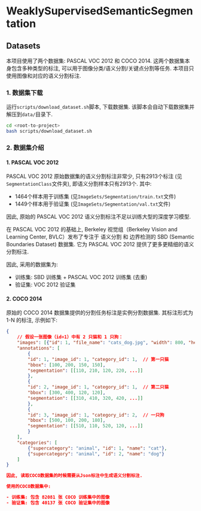 # WeaklySupervisedSemanticSegmentation

## Datasets

本项目使用了两个数据集: PASCAL VOC 2012 和 COCO 2014. 这两个数据集本身包含多种类型的标注, 可以用于图像分类/语义分割/关键点分割等任务. 本项目只使用图像和对应的语义分割标注.

### 1. 数据集下载

运行`scripts/download_dataset.sh`脚本, 下载数据集. 该脚本会自动下载数据集并解压到`data/`目录下.

```bash
cd <root-to-project>
bash scripts/download_dataset.sh
```

### 2. 数据集介绍

#### 1. PASCAL VOC 2012

PASCAL VOC 2012 原始数据集的语义分割标注非常少, 只有2913个标注 (见`SegmentationClass`文件夹), 即语义分割样本只有2913个. 其中:

- 1464个样本用于训练集 (见`ImageSets/Segmentation/train.txt`文件)
- 1449个样本用于验证集 (见`ImageSets/Segmentation/val.txt`文件)

因此, 原始的 PASCAL VOC 2012 语义分割标注不足以训练大型的深度学习模型.

在 PASCAL VOC 2012 的基础上, Berkeley 视觉组（Berkeley Vision and Learning Center, BVLC）发布了专注于 语义分割 和 边界检测的 SBD (Semantic Boundaries Dataset) 数据集. 它为 PASCAL VOC 2012 提供了更多更精细的语义分割标注.

因此, 采用的数据集为:

- 训练集: SBD 训练集 + PASCAL VOC 2012 训练集 (去重)
- 验证集: VOC 2012 验证集

#### 2. COCO 2014

原始的 COCO 2014 数据集提供的分割任务标注是实例分割数据集. 其标注形式为 1-N 的标注, 示例如下:

```json
{
    // 假设一张图像（id=1）中有 2 只猫和 1 只狗：
    "images": [{"id": 1, "file_name": "cats_dog.jpg", "width": 800, "height": 600}],
    "annotations": [
        {
        "id": 1, "image_id": 1, "category_id": 1,  // 第一只猫
        "bbox": [100, 200, 150, 150],
        "segmentation": [[110, 210, 120, 220, ...]]
        },
        {
        "id": 2, "image_id": 1, "category_id": 1,  // 第二只猫
        "bbox": [300, 400, 120, 120],
        "segmentation": [[310, 410, 320, 420, ...]]
        },
        {
        "id": 3, "image_id": 1, "category_id": 2,  // 一只狗
        "bbox": [500, 100, 200, 180],
        "segmentation": [[510, 110, 520, 120, ...]]
        }
    ],
    "categories": [
        {"supercategory": "animal", "id": 1, "name": "cat"},
        {"supercategory": "animal", "id": 2, "name": "dog"}
    ]
}

因此, 读取COCO数据集的时候需要从Json标注中生成语义分割标注.

使用的COCO数据集中:

- 训练集: 包含 82081 张 COCO 训练集中的图像
- 验证集: 包含 40137 张 COCO 验证集中的图像
